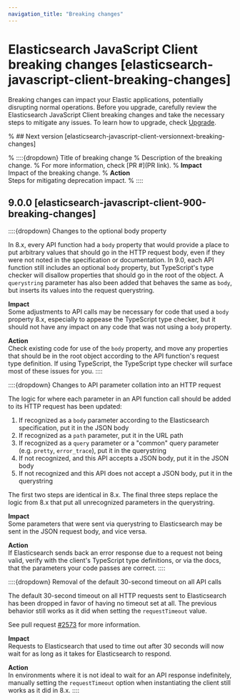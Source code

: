 ```yaml
---
navigation_title: "Breaking changes"
---
```


# Elasticsearch JavaScript Client breaking changes [elasticsearch-javascript-client-breaking-changes]

Breaking changes can impact your Elastic applications, potentially disrupting normal operations. Before you upgrade, carefully review the Elasticsearch JavaScript Client breaking changes and take the necessary steps to mitigate any issues. To learn how to upgrade, check [Upgrade](docs-content://deploy-manage/upgrade.md).

% ## Next version [elasticsearch-javascript-client-versionnext-breaking-changes]

% ::::{dropdown} Title of breaking change
% Description of the breaking change.
% For more information, check [PR #](PR link).
% **Impact**<br> Impact of the breaking change.
% **Action**<br> Steps for mitigating deprecation impact.
% ::::

## 9.0.0 [elasticsearch-javascript-client-900-breaking-changes]

::::{dropdown} Changes to the optional body property

In 8.x, every API function had a `body` property that would provide a place to put arbitrary values that should go in the HTTP request body, even if they were not noted in the specification or documentation. In 9.0, each API function still includes an optional `body` property, but TypeScript's type checker will disallow properties that should go in the root of the object. A `querystring` parameter has also been added that behaves the same as `body`, but inserts its values into the request querystring.

**Impact**<br> Some adjustments to API calls may be necessary for code that used a `body` property 8.x, especially to appease the TypeScript type checker, but it should not have any impact on any code that was not using a `body` property.

**Action**<br> Check existing code for use of the `body` property, and move any properties that should be in the root object according to the API function's request type definition. If using TypeScript, the TypeScript type checker will surface most of these issues for you.
::::

::::{dropdown} Changes to API parameter collation into an HTTP request

The logic for where each parameter in an API function call should be added to its HTTP request has been updated:

1. If recognized as a `body` parameter according to the Elasticsearch specification, put it in the JSON body
2. If recognized as a `path` parameter, put it in the URL path
3. If recognized as a `query` parameter or a "common" query parameter (e.g. `pretty`, `error_trace`), put it in the querystring
4. If not recognized, and this API accepts a JSON body, put it in the JSON body
5. If not recognized and this API does not accept a JSON body, put it in the querystring

The first two steps are identical in 8.x. The final three steps replace the logic from 8.x that put all unrecognized parameters in the querystring.

**Impact**<br> Some parameters that were sent via querystring to Elasticsearch may be sent in the JSON request body, and vice versa.

**Action**<br> If Elasticsearch sends back an error response due to a request not being valid, verify with the client's TypeScript type definitions, or via the docs, that the parameters your code passes are correct.
::::

::::{dropdown} Removal of the default 30-second timeout on all API calls

The default 30-second timeout on all HTTP requests sent to Elasticsearch has been dropped in favor of having no timeout set at all. The previous behavior still works as it did when setting the `requestTimeout` value.

See pull request [#2573](https://github.com/elastic/elasticsearch-js/pull/2573) for more information.

**Impact**<br> Requests to Elasticsearch that used to time out after 30 seconds will now wait for as long as it takes for Elasticsearch to respond.

**Action**<br> In environments where it is not ideal to wait for an API response indefinitely, manually setting the `requestTimeout` option when instantiating the client still works as it did in 8.x.
::::
